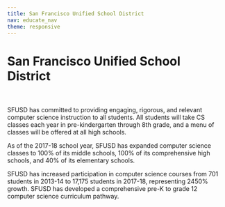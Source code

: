 ```yaml
---
title: San Francisco Unified School District
nav: educate_nav
theme: responsive
---
```


<a id="top"></a>

# San Francisco Unified School District

<br/>
<br/>
SFUSD has committed to providing engaging, rigorous, and relevant computer science instruction to all students. All students will take CS classes each year in pre-kindergarten through 8th grade, and a menu of classes will be offered at all high schools.

As of the 2017-18 school year, SFUSD has expanded computer science classes to 100% of its middle schools, 100% of its comprehensive high schools, and 40% of its elementary schools.	

SFUSD has increased participation in computer science courses from 701 students in 2013-14 to 17,175 students in 2017-18, representing 2450% growth. SFUSD has developed a comprehensive pre-K to grade 12 computer science curriculum pathway.